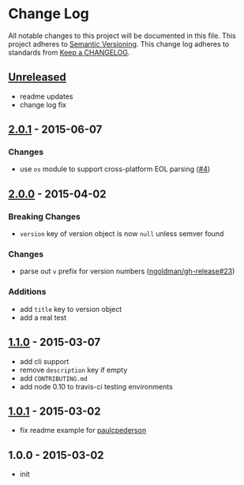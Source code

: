 # Change Log
All notable changes to this project will be documented in this file.
This project adheres to [Semantic Versioning](http://semver.org/).
This change log adheres to standards from [Keep a CHANGELOG](http://keepachangelog.com).

## [Unreleased](https://github.com/ngoldman/changelog-parser/compare/v2.0.1...HEAD)
* readme updates
* change log fix

## [2.0.1] - 2015-06-07

### Changes
* use `os` module to support cross-platform EOL parsing ([#4](https://github.com/ngoldman/changelog-parser/pull/4))

## [2.0.0] - 2015-04-02

### Breaking Changes
* `version` key of version object is now `null` unless semver found

### Changes
* parse out `v` prefix for version numbers ([ngoldman/gh-release#23](https://github.com/ngoldman/gh-release/issues/23))

### Additions
* add `title` key to version object
* add a real test

## [1.1.0] - 2015-03-07
* add cli support
* remove `description` key if empty
* add `CONTRIBUTING.md`
* add node 0.10 to travis-ci testing environments

## [1.0.1] - 2015-03-02
* fix readme example for [paulcpederson](http://github.com/paulcpederson/)

## 1.0.0 - 2015-03-02
* init

[2.0.1]: https://github.com/ngoldman/changelog-parser/compare/v2.0.0...v2.0.1
[2.0.0]: https://github.com/ngoldman/changelog-parser/compare/v1.1.0...v2.0.0
[1.1.0]: https://github.com/ngoldman/changelog-parser/compare/v1.0.1...v1.1.0
[1.0.1]: https://github.com/ngoldman/changelog-parser/compare/v1.0.0...v1.0.1
